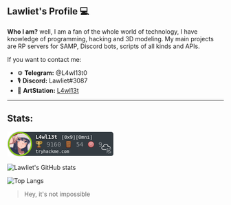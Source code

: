 ## **Lawliet's Profile** 💻

**Who I am?** well, I am a fan of the whole world of technology, I have knowledge of programming, hacking and 3D modeling. My main projects are RP servers for SAMP, Discord bots, scripts of all kinds and APIs.

If you want to contact me:

- ⚙ **Telegram:** @L4wl13t0
- 🎙 **Discord:** Lawliet#3087
- 📁 **ArtStation:** [L4wl13t](https://www.artstation.com/l4wl13t)

***
## Stats:
![Lawliet's TryHackMe stats](https://raw.githubusercontent.com/L4wl13t-0/L4wl13t-0/main/L4wl13t_thm.png)


![Lawliet's GitHub stats](https://github-readme-stats.vercel.app/api?username=L4wl13t-0)


![Top Langs](https://github-readme-stats.vercel.app/api/top-langs/?username=L4wl13t-0&langs_count=8)


> Hey, it's not impossible

